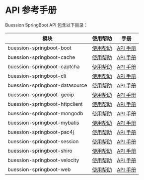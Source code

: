 # API 参考手册


Buession SpringBoot API 包含以下目录：


|  模块                            | 使用帮助                        | 手册                                                                         |
|  ----                           | ----                           | ----                                 										   |
| buession-springboot-boot        | [使用帮助](boot/index.md)       | [API 手册](https://javadoc.io/static/com.buession.springboot/buession-springboot-boot/2.1.0/)        |
| buession-springboot-cache       | [使用帮助](cache/index.md)      | [API 手册](https://javadoc.io/static/com.buession.springboot/buession-springboot-cache/2.1.0/)       |
| buession-springboot-captcha     | [使用帮助](captcha/index.md)    | [API 手册](https://javadoc.io/static/com.buession.springboot/buession-springboot-captcha/2.1.0/)     |
| buession-springboot-cli         | [使用帮助](cli/index.md)        | [API 手册](https://javadoc.io/static/com.buession.springboot/buession-springboot-cli/2.1.0/)         |
| buession-springboot-datasource  | [使用帮助](datasource/index.md) | [API 手册](https://javadoc.io/static/com.buession.springboot/buession-springboot-datasource/2.1.0/)  |
| buession-springboot-geoip       | [使用帮助](geoip/index.md)      | [API 手册](https://javadoc.io/static/com.buession.springboot/buession-springboot-geoip/2.1.0/)       |
| buession-springboot-httpclient  | [使用帮助](httpclient/index.md) | [API 手册](https://javadoc.io/static/com.buession.springboot/buession-springboot-httpclient/2.1.0/)  |
| buession-springboot-mongodb     | [使用帮助](mongodb/index.md)    | [API 手册](https://javadoc.io/static/com.buession.springboot/buession-springboot-mongodb/2.1.0/)     |
| buession-springboot-mybatis     | [使用帮助](mybatis/index.md)    | [API 手册](https://javadoc.io/static/com.buession.springboot/buession-springboot-mybatis/2.1.0/)     |
| buession-springboot-pac4j       | [使用帮助](pac4j/index.md)      | [API 手册](https://javadoc.io/static/com.buession.springboot/buession-springboot-pac4j/2.1.0/)       |
| buession-springboot-session     | [使用帮助](session/index.md)    | [API 手册](https://javadoc.io/static/com.buession.springboot/buession-springboot-session/2.1.0/)     |
| buession-springboot-shiro       | [使用帮助](shiro/index.md)      | [API 手册](https://javadoc.io/static/com.buession.springboot/buession-springboot-shiro/2.1.0/)       |
| buession-springboot-velocity    | [使用帮助](velocity/index.md)   | [API 手册](https://javadoc.io/static/com.buession.springboot/buession-springboot-velocity/2.1.0/)    |
| buession-springboot-web         | [使用帮助](web/index.md)        | [API 手册](https://javadoc.io/static/com.buession.springboot/uession-springboot-web/2.1.0/)          |